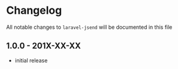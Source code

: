# Changelog

All notable changes to `laravel-jsend` will be documented in this file

## 1.0.0 - 201X-XX-XX

- initial release
